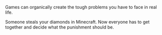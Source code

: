 Games can organically create the tough problems you have to face in real life. 

Someone steals your diamonds in Minecraft. Now everyone has to get together and decide what the punishment should be.